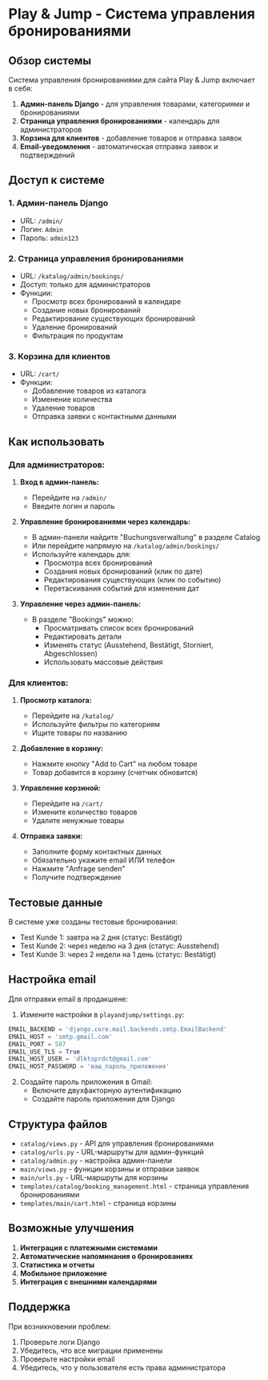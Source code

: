 # Play & Jump - Система управления бронированиями

## Обзор системы

Система управления бронированиями для сайта Play & Jump включает в себя:

1. **Админ-панель Django** - для управления товарами, категориями и бронированиями
2. **Страница управления бронированиями** - календарь для администраторов
3. **Корзина для клиентов** - добавление товаров и отправка заявок
4. **Email-уведомления** - автоматическая отправка заявок и подтверждений

## Доступ к системе

### 1. Админ-панель Django
- URL: `/admin/`
- Логин: `Admin`
- Пароль: `admin123`

### 2. Страница управления бронированиями
- URL: `/katalog/admin/bookings/`
- Доступ: только для администраторов
- Функции:
  - Просмотр всех бронирований в календаре
  - Создание новых бронирований
  - Редактирование существующих бронирований
  - Удаление бронирований
  - Фильтрация по продуктам

### 3. Корзина для клиентов
- URL: `/cart/`
- Функции:
  - Добавление товаров из каталога
  - Изменение количества
  - Удаление товаров
  - Отправка заявки с контактными данными

## Как использовать

### Для администраторов:

1. **Вход в админ-панель:**
   - Перейдите на `/admin/`
   - Введите логин и пароль

2. **Управление бронированиями через календарь:**
   - В админ-панели найдите "Buchungsverwaltung" в разделе Catalog
   - Или перейдите напрямую на `/katalog/admin/bookings/`
   - Используйте календарь для:
     - Просмотра всех бронирований
     - Создания новых бронирований (клик по дате)
     - Редактирования существующих (клик по событию)
     - Перетаскивания событий для изменения дат

3. **Управление через админ-панель:**
   - В разделе "Bookings" можно:
     - Просматривать список всех бронирований
     - Редактировать детали
     - Изменять статус (Ausstehend, Bestätigt, Storniert, Abgeschlossen)
     - Использовать массовые действия

### Для клиентов:

1. **Просмотр каталога:**
   - Перейдите на `/katalog/`
   - Используйте фильтры по категориям
   - Ищите товары по названию

2. **Добавление в корзину:**
   - Нажмите кнопку "Add to Cart" на любом товаре
   - Товар добавится в корзину (счетчик обновится)

3. **Управление корзиной:**
   - Перейдите на `/cart/`
   - Измените количество товаров
   - Удалите ненужные товары

4. **Отправка заявки:**
   - Заполните форму контактных данных
   - Обязательно укажите email ИЛИ телефон
   - Нажмите "Anfrage senden"
   - Получите подтверждение

## Тестовые данные

В системе уже созданы тестовые бронирования:
- Test Kunde 1: завтра на 2 дня (статус: Bestätigt)
- Test Kunde 2: через неделю на 3 дня (статус: Ausstehend)
- Test Kunde 3: через 2 недели на 1 день (статус: Bestätigt)

## Настройка email

Для отправки email в продакшене:

1. Измените настройки в `playandjump/settings.py`:
```python
EMAIL_BACKEND = 'django.core.mail.backends.smtp.EmailBackend'
EMAIL_HOST = 'smtp.gmail.com'
EMAIL_PORT = 587
EMAIL_USE_TLS = True
EMAIL_HOST_USER = 'dlktsprdct@gmail.com'
EMAIL_HOST_PASSWORD = 'ваш_пароль_приложения'
```

2. Создайте пароль приложения в Gmail:
   - Включите двухфакторную аутентификацию
   - Создайте пароль приложения для Django

## Структура файлов

- `catalog/views.py` - API для управления бронированиями
- `catalog/urls.py` - URL-маршруты для админ-функций
- `catalog/admin.py` - настройка админ-панели
- `main/views.py` - функции корзины и отправки заявок
- `main/urls.py` - URL-маршруты для корзины
- `templates/catalog/booking_management.html` - страница управления бронированиями
- `templates/main/cart.html` - страница корзины

## Возможные улучшения

1. **Интеграция с платежными системами**
2. **Автоматические напоминания о бронированиях**
3. **Статистика и отчеты**
4. **Мобильное приложение**
5. **Интеграция с внешними календарями**

## Поддержка

При возникновении проблем:
1. Проверьте логи Django
2. Убедитесь, что все миграции применены
3. Проверьте настройки email
4. Убедитесь, что у пользователя есть права администратора
